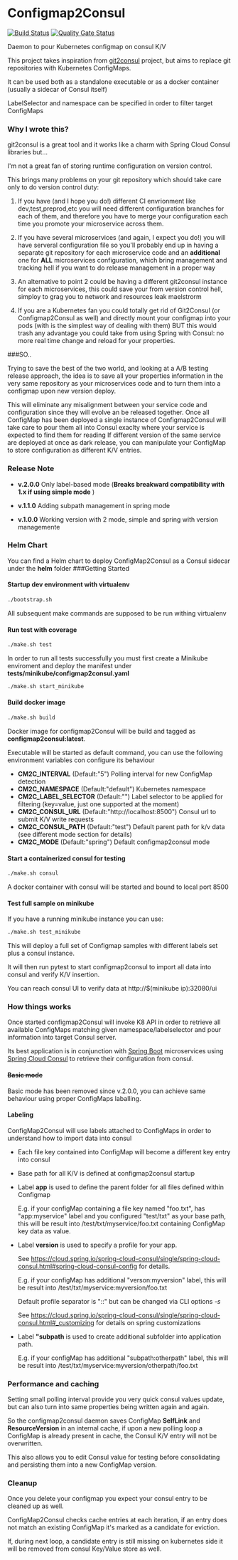 Configmap2Consul
===================

[![Build Status](https://travis-ci.org/aroundthecode/configmap2consul.svg?branch=develop)](https://travis-ci.org/aroundthecode/configmap2consul)
[![Quality Gate Status](https://sonarcloud.io/api/project_badges/measure?project=aroundthecode_configmap2consul&metric=alert_status)](https://sonarcloud.io/dashboard?id=aroundthecode_configmap2consul)


Daemon to pour Kubernetes configmap on consul K/V

This project takes inspiration from [git2consul](https://github.com/breser/git2consul) project, but aims to replace git repositories with Kubernetes ConfigMaps.

It can be used both as a standalone executable or as a docker container (usually a sidecar of Consul itself)

LabelSelector and namespace can be specified in order to filter target ConfigMaps

### Why I wrote this?
git2consul is a great tool and it works like a charm with Spring Cloud Consul libraries but...

I'm not a great fan of storing runtime configuration on version control. 

This brings many problems on your git repository which should take care only to do version control duty:

1) If you have (and I hope you do!) different CI envrionment like dev,test,preprod,etc you will need different configuration branches for each of them, and therefore you have to merge your configuration each time you promote your microservice across them.

2) If you have several microservices (and again, I expect you do!) you will have serveral configuration file so you'll probably end up in having a separate git repository for each microservice code and an **additional** one for **ALL** microservices configuration, which bring management and tracking hell if you want to do release management in a proper way

3) An alternative to point 2 could be having a different git2consul instance for each microservices, this could save your from version control hell, simploy to grag you to network and resources leak maelstrorm

4) If you are a Kubernetes fan you could totally get rid of Git2Consul (or Configmap2Consul as well) and directly mount your configmap into your pods (with is the simplest way of dealing with them) BUT this would trash any advantage you could take from using Spring with Consul: no more real time change and reload for your properties.

###SO..

Trying to save the best of the two world, and looking at a A/B testing release approach, the idea is to save all your properties information in the very same repository as your microservices code and to turn them into a configmap upon new version deploy.

This will eliminate any misalignment between your service code and configuration since they will evolve an be released together.
Once all ConfigMap has been deployed a single instance of Configmap2Consul will take care to pour them all into Consul exaclty where your service is expected to find them for reading
If different version of the same service are deployed at once as dark release, you can manipulate your ConfigMap to store configuration as different K/V entries.

### Release Note

* **v.2.0.0** Only label-based mode (**Breaks breakward compatibility with 1.x if using simple mode** ) 

* **v.1.1.0** Adding subpath management in spring mode

* **v.1.0.0** Working version with 2 mode, simple and spring with version managemente

### Helm Chart
You can find a Helm chart to deploy ConfigMap2Consul as a Consul sidecar under the **helm** folder
###Getting Started

#### Startup dev environment with virtualenv
```bash
./bootstrap.sh
```
All subsequent make commands are supposed to be run withing virtualenv

#### Run test with coverage

```bash
./make.sh test
```
In order to run all tests successfully you must first create a Minikube enviroment and deploy the manifest under **tests/minikube/configmap2consul.yaml**

```bash
./make.sh start_minikube
```

#### Build docker image

```bash
./make.sh build
```

Docker image for configmap2Consul will be build and tagged as **configmap2consul:latest**.

Executable will be started as default command, you can use the following environment variables con configure its behaviour 

* **CM2C_INTERVAL** (Default:"5") Polling interval for new ConfigMap detection
* **CM2C_NAMESPACE** (Default:"default") Kubernetes namespace
* **CM2C_LABEL_SELECTOR** (Default:"") Label selector to be applied for filtering (key=value, just one supported at the moment)
* **CM2C_CONSUL_URL** (Default:"http://localhost:8500") Consul url to submit K/V write requests
* **CM2C_CONSUL_PATH** (Default:"test") Default parent path for k/v data (see different mode section for details)
* **CM2C_MODE** (Default:"spring") Default configmap2consul mode

#### Start a containerized consul for testing

```bash
./make.sh consul
```
A docker container with consul will be started and bound to local port 8500


#### Test full sample on minikube

If you have a running minikube instance you can use:

```bash
./make.sh test_minikube
```

This will deploy a full set of Configmap samples with different labels set plus a consul instance.

It will then run pytest to start configmap2consul to import all data into consul and verify K/V insertion.

You can reach consul UI to verify data at http://$(minikube ip):32080/ui



### How things works
Once started configmap2Consul will invoke K8 API in order to retrieve all available ConfigMaps matching given namespace/labelselector and pour information into target Consul server. 

Its best application is in conjunction with [Spring Boot](https://spring.io/projects/spring-boot) microservices using [Spring Cloud Consul](https://spring.io/projects/spring-cloud-consul) to retrieve their configuration from consul.


#### ~~Basic mode~~

Basic mode has been removed since v.2.0.0, you can achieve same behaviour using proper ConfigMaps laballing.

#### Labeling

ConfigMap2Consul will use labels attached to ConfigMaps in order to understand how to import data into consul

* Each file key contained into ConfigMap will become a different key entry into consul

* Base path for all K/V is defined at configmap2consul startup

* Label **app** is used to define the parent folder for all files defined within Configmap 

  E.g. if your configMap containing a file key named "foo.txt", has "app:myservice" label and you configured "test/txt" as your base path, this will be result into /test/txt/myservice/foo.txt containing ConfigMap key data as value.

* Label **version** is used to specify a profile for your app. 
  
  See https://cloud.spring.io/spring-cloud-consul/single/spring-cloud-consul.html#spring-cloud-consul-config for details.
  
  E.g. if your configMap has additional "verson:myversion" label, this will be result into /test/txt/myservice:myversion/foo.txt

  Default profile separator is "::" but can be changed via CLI options *-s* 

  See https://cloud.spring.io/spring-cloud-consul/single/spring-cloud-consul.html#_customizing for details on spring customizations

* Label **"subpath** is used to create additional subfolder into application path.

  E.g. if your configMap has additional "subpath:otherpath" label, this will be result into /test/txt/myservice:myversion/otherpath/foo.txt
    

### Performance and caching
Setting small polling interval provide you very quick consul values update, but can also turn into same properties being written again and again.

So the configmap2consul daemon saves ConfigMap **SelfLink** and **ResourceVersion** in an internal cache, if upon a new polling loop a ConfigMap is already present in cache, the Consul K/V entry will not be overwritten.

This also allows you to edit Consul value for testing before consolidating and persisting them into a new ConfigMap version.

### Cleanup
Once you delete your configmap you expect your consul entry to be cleaned up as well.

ConfigMap2Consul checks cache entries at each iteration, if an entry does not match an existing ConfigMap it's marked as a candidate for eviction. 

If, during next loop, a candidate entry is still missing on kubernetes side it will be removed from consul Key/Value store as well. 